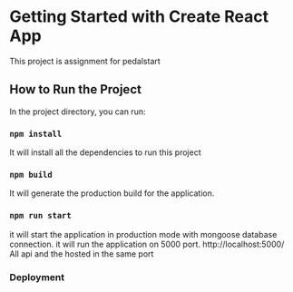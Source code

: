 # Getting Started with Create React App

This project is assignment for pedalstart

## How to Run the Project

In the project directory, you can run:

### `npm install`

It will install all the dependencies to run this project

### `npm build`

It will generate the production build for the application.

### `npm run start`

it will start the application in production mode with mongoose database connection. 
it will run the application on 5000 port. http://localhost:5000/ 
All api and the hosted in the same port

### Deployment



